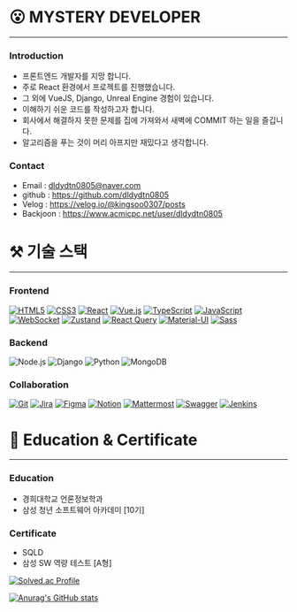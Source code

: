 # :open_mouth: MYSTERY DEVELOPER

---

### Introduction
- 프론트엔드 개발자를 지망 합니다.
- 주로 React 환경에서 프로젝트를 진행했습니다.
- 그 외에 VueJS, Django, Unreal Engine 경험이 있습니다.
- 이해하기 쉬운 코드를 작성하고자 합니다.
- 회사에서 해결하지 못한 문제를 집에 가져와서 새벽에 COMMIT 하는 일을 즐깁니다.
- 알고리즘을 푸는 것이 머리 아프지만 재밌다고 생각합니다.

### Contact

- Email : dldydtn0805@naver.com
- github : https://github.com/dldydtn0805
- Velog : https://velog.io/@kingsoo0307/posts
- Backjoon : https://www.acmicpc.net/user/dldydtn0805

# ⚒️ 기술 스택

---

### Frontend
[![HTML5](https://img.shields.io/badge/HTML5-E34F26?style=for-the-badge&logo=html5&logoColor=white)](https://html.spec.whatwg.org/)
[![CSS3](https://img.shields.io/badge/CSS3-1572B6?style=for-the-badge&logo=css3&logoColor=white)](https://www.w3.org/Style/CSS/)
[![React](https://img.shields.io/badge/React-61DAFB?style=for-the-badge&logo=react&logoColor=black)](https://reactjs.org/)
[![Vue.js](https://img.shields.io/badge/Vue.js-4FC08D?style=for-the-badge&logo=vue.js&logoColor=white)](https://vuejs.org/)
[![TypeScript](https://img.shields.io/badge/TypeScript-3178C6?style=for-the-badge&logo=typescript&logoColor=white)](https://www.typescriptlang.org/)
[![JavaScript](https://img.shields.io/badge/JavaScript-F7DF1E?style=for-the-badge&logo=javascript&logoColor=black)](https://developer.mozilla.org/en-US/docs/Web/JavaScript)
[![WebSocket](https://img.shields.io/badge/WebSocket-5FA9E9?style=for-the-badge&logo=websocket&logoColor=white)](https://developer.mozilla.org/en-US/docs/Web/API/WebSockets_API)
[![Zustand](https://img.shields.io/badge/Zustand-3CACAE?style=for-the-badge&logo=zustand&logoColor=white)](https://github.com/pmndrs/zustand)
[![React Query](https://img.shields.io/badge/ReactQuery-FF4154?style=for-the-badge&logo=reactquery&logoColor=white)](https://react-query.tanstack.com/)
[![Material-UI](https://img.shields.io/badge/Mui-0081CB?style=for-the-badge&logo=mui&logoColor=white)](https://mui.com/)
[![Sass](https://img.shields.io/badge/Sass-CC6699?style=for-the-badge&logo=sass&logoColor=white)](https://sass-lang.com/)

### Backend
![Node.js](https://img.shields.io/badge/Node.js-43853D?style=for-the-badge&logo=node.js&logoColor=white)
![Django](https://img.shields.io/badge/Django-092E20?style=for-the-badge&logo=django&logoColor=white)
![Python](https://img.shields.io/badge/Python-3776AB?style=for-the-badge&logo=python&logoColor=white)
![MongoDB](https://img.shields.io/badge/MongoDB-4EA94B?style=for-the-badge&logo=mongodb&logoColor=white)

### Collaboration
[![Git](https://img.shields.io/badge/Git-F05032?style=for-the-badge&logo=git&logoColor=white)](https://git-scm.com/)
[![Jira](https://img.shields.io/badge/JIRA-0052CC?style=for-the-badge&logo=jira&logoColor=white)](https://www.atlassian.com/software/jira)
[![Figma](https://img.shields.io/badge/Figma-F24E1E?style=for-the-badge&logo=figma&logoColor=white)](https://www.figma.com/)
[![Notion](https://img.shields.io/badge/Notion-000000?style=for-the-badge&logo=notion&logoColor=white)](https://www.notion.so/)
[![Mattermost](https://img.shields.io/badge/MatterMost-0072C6?style=for-the-badge&logo=mattermost&logoColor=white)](https://mattermost.com/)
[![Swagger](https://img.shields.io/badge/Swagger-85EA2D?style=for-the-badge&logo=swagger&logoColor=white)](https://swagger.io/)
[![Jenkins](https://img.shields.io/badge/Jenkins-D24939?style=for-the-badge&logo=jenkins&logoColor=white)](https://www.jenkins.io/)


# 👔 Education & Certificate

---

### Education

- 경희대학교 언론정보학과
- 삼성 청년 소프트웨어 아카데미 [10기]

### Certificate

- SQLD
- 삼성 SW 역량 테스트 [A형]

[![Solved.ac Profile](http://mazassumnida.wtf/api/v2/generate_badge?boj=dldydtn0805)](https://solved.ac/dldydtn0805/)

[![Anurag's GitHub stats](https://github-readme-stats.vercel.app/api?username=dldydtn0805&show_icons=true&theme=radical)](https://github.com/anuraghazra/github-readme-stats)

